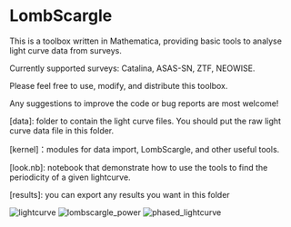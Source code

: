 # LombScargle
This is a toolbox written in Mathematica, providing basic tools to analyse light curve data from surveys.

Currently supported surveys: Catalina, ASAS-SN, ZTF, NEOWISE.

Please feel free to use, modify, and distribute this toolbox.

Any suggestions to improve the code or bug reports are most welcome!

[data]: folder to contain the light curve files. You should put the raw light curve data file in this folder.

[kernel]：modules for data import, LombScargle, and other useful tools.  

[look.nb]: notebook that demonstrate how to use the tools to find the periodicity of a given lightcurve.

[results]: you can export any results you want in this folder 

![lightcurve](https://user-images.githubusercontent.com/81213494/144019936-013bd759-f42a-486c-90b4-3c5c74011d00.jpg)
![lombscargle_power](https://user-images.githubusercontent.com/81213494/144019954-f9f0487c-49be-4957-914c-d2cc0d3b21bf.jpg)
![phased_lightcurve](https://user-images.githubusercontent.com/81213494/144019964-e5962796-1407-40ce-96ae-c1cfe084f91d.jpg)
